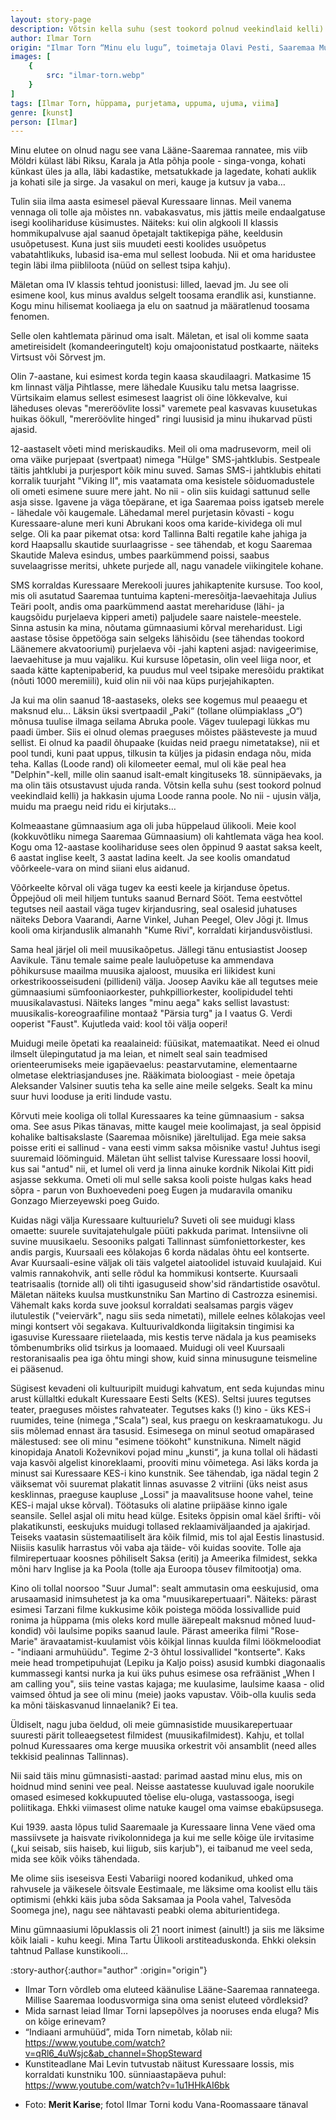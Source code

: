 ```yaml
---
layout: story-page
description: Võtsin kella suhu (sest tookord polnud veekindlaid kelli) ja hakkasin ujuma Loode ranna poole.
author: Ilmar Torn
origin: "Ilmar Torn “Minu elu lugu”, toimetaja Olavi Pesti, Saaremaa Muuseumi toimetised, 2018. Tekst siin lühendatult."
images: [
    {
        src: "ilmar-torn.webp"
    }
]
tags: [Ilmar Torn, hüppama, purjetama, uppuma, ujuma, viima]
genre: [kunst]
person: [Ilmar]
---
```



<!-- # {{ $doc.title }} -->


Minu elutee on olnud nagu see vana Lääne-Saaremaa rannatee, mis viib Möldri külast läbi Riksu, Karala ja Atla põhja poole - singa-vonga, kohati künkast üles ja alla, läbi kadastike, metsatukkade ja lagedate, kohati auklik ja kohati sile ja sirge. Ja vasakul on meri, kauge ja kutsuv ja vaba…

Tulin siia ilma aasta esimesel päeval Kuressaare linnas. Meil vanema vennaga oli tolle aja mõistes nn. vabakasvatus, mis jättis meile endaalgatuse isegi koolihariduse küsimustes. Näiteks: kui olin algkooli II klassis hommikupalvuse ajal saanud õpetajalt taktikepiga pähe, keeldusin usuõpetusest. Kuna just siis muudeti eesti koolides usuõpetus vabatahtlikuks, lubasid isa-ema mul sellest loobuda. Nii et oma haridustee tegin läbi ilma piibliloota (nüüd on sellest tsipa kahju).

Mäletan oma IV klassis tehtud joonistusi: lilled, laevad jm. Ju see oli esimene kool, kus minus avaldus selgelt toosama erandlik asi, kunstianne. Kogu minu hilisemat kooliaega ja elu on saatnud ja määratlenud toosama fenomen.

Selle olen kahtlemata pärinud oma isalt. Mäletan, et isal oli komme saata ametireisidelt (komandeeringutelt) koju omajoonistatud postkaarte, näiteks Virtsust või Sõrvest jm.

Olin 7-aastane, kui esimest korda tegin kaasa skaudilaagri. Matkasime 15 km linnast välja Pihtlasse, mere lähedale Kuusiku talu metsa laagrisse. Vürtsikaim elamus sellest esimesest laagrist oli öine lõkkevalve, kui läheduses olevas "mereröövlite lossi" varemete peal kasvavas kuusetukas huikas öökull, "mereröövlite hinged" ringi luusisid ja minu ihukarvad püsti ajasid.

12-aastaselt võeti mind meriskaudiks. Meil oli oma madrusevorm, meil oli oma väike purjepaat (svertpaat) nimega "Hülge" SMS-jahtklubis. Sestpeale täitis jahtklubi ja purjesport kõik minu suved. Samas SMS-i jahtklubis ehitati korralik tuurjaht "Viking II", mis vaatamata oma kesistele sõiduomadustele oli ometi esimene suure mere jaht. No nii - olin siis kuidagi sattunud selle asja sisse. Igavene ja väga tõepärane, et iga Saaremaa poiss igatseb merele - lähedale või kaugemale. Lähedamal merel purjetasin kõvasti - kogu Kuressaare-alune meri kuni Abrukani koos oma karide-kividega oli mul selge. Oli ka paar pikemat otsa: kord Tallinna Balti regatile kahe jahiga ja kord Haapsallu skautide suurlaagrisse - see tähendab, et kogu Saaremaa Skautide Maleva esindus, umbes paarkümmend poissi, saabus suvelaagrisse meritsi, uhkete purjede all, nagu vanadele viikingitele kohane.

SMS korraldas Kuressaare Merekooli juures jahikaptenite kursuse. Too kool, mis oli asutatud Saaremaa tuntuima kapteni-meresõitja-laevaehitaja Julius Teäri poolt, andis oma paarkümmend aastat merehariduse (lähi- ja kaugsõidu purjelaeva kipperi ameti) paljudele saare naistele-meestele. Sinna astusin ka mina, nõutama gümnaasiumi kõrval mereharidust. Ligi aastase tõsise õppetööga sain selgeks lähisõidu (see tähendas tookord Läänemere akvatooriumi) purjelaeva või -jahi kapteni asjad: navigeerimise, laevaehituse ja muu vajaliku. Kui kursuse lõpetasin, olin veel liiga noor, et saada kätte kaptenipaberid, ka puudus mul veel tsipake meresõidu praktikat (nõuti 1000 meremiili), kuid olin nii või naa küps purjejahikapten. 

Ja kui ma olin saanud 18-aastaseks, oleks see kogemus mul peaaegu et maksnud elu... Läksin üksi svertpaadil „Paki“ (tollane olümpiaklass „O“) mõnusa tuulise ilmaga seilama Abruka poole. Vägev tuulepagi lükkas mu paadi ümber. Siis ei olnud olemas praeguses mõistes päästeveste ja muud sellist. Ei olnud ka paadil õhupaake (kuidas neid praegu nimetatakse), nii et pool tundi, kuni paat uppus, tilkusin ta küljes ja pidasin endaga nõu, mida teha. Kallas (Loode rand) oli kilomeeter eemal, mul oli käe peal hea "Delphin"-kell, mille olin saanud isalt-emalt kingituseks 18. sünnipäevaks, ja ma olin täis otsustavust ujuda randa. Võtsin kella suhu (sest tookord polnud veekindlaid kelli) ja hakkasin ujuma Loode ranna poole. No nii - ujusin välja, muidu ma praegu neid ridu ei kirjutaks…

Kolmeaastane gümnaasium aga oli juba hüppelaud ülikooli. Meie kool (kokkuvõtliku nimega Saaremaa Gümnaasium) oli kahtlemata väga hea kool. Kogu oma 12-aastase koolihariduse sees olen õppinud 9 aastat saksa keelt, 6 aastat inglise keelt, 3 aastat ladina keelt. Ja see koolis omandatud võõrkeele-vara on mind siiani elus aidanud. 

Võõrkeelte kõrval oli väga tugev ka eesti keele ja kirjanduse õpetus. Õppejõud oli meil hiljem tuntuks saanud Bernard Sööt. Tema eestvõttel tegutses neil aastail väga tugev kirjandusring, seal osalesid juhatuses näiteks Debora Vaarandi, Aarne Vinkel, Juhan Peegel, Olev Jõgi jt. Ilmus kooli oma kirjanduslik almanahh "Kume Rivi", korraldati kirjandusvõistlusi. 

Sama heal järjel oli meil muusikaõpetus. Jällegi tänu entusiastist Joosep Aavikule. Tänu temale saime peale lauluõpetuse ka ammendava põhikursuse maailma muusika ajaloost, muusika eri liikidest kuni orkestrikoosseisudeni (pillideni) välja. Joosep Aaviku käe all tegutses meie gümnaasiumi sümfooniaorkester, puhkpilliorkester, koolipidudel tehti muusikalavastusi. Näiteks langes "minu aega" kaks sellist lavastust: muusikalis-koreograafiline montaaž "Pärsia turg" ja I vaatus G. Verdi ooperist "Faust". Kujutleda vaid: kool tõi välja ooperi! 

Muidugi meile õpetati ka reaalaineid: füüsikat, matemaatikat. Need ei olnud ilmselt ülepingutatud ja ma leian, et nimelt seal sain teadmised orienteerumiseks meie igapäevaelus: peastarvutamine, elementaarne olmetase elektriasjanduses jne. Rääkimata bioloogiast - meie õpetaja Aleksander Valsiner suutis teha ka selle aine meile selgeks. Sealt ka minu suur huvi looduse ja eriti lindude vastu.

Kõrvuti meie kooliga oli tollal Kuressaares ka teine gümnaasium - saksa oma. See asus Pikas tänavas, mitte kaugel meie koolimajast, ja seal õppisid kohalike baltisakslaste (Saaremaa mõisnike) järeltulijad. Ega meie saksa poisse eriti ei sallinud - vana eesti vimm saksa mõisnike vastu! Juhtus isegi suuremaid lööminguid. Mäletan üht sellist talvise Kuressaare lossi hoovil, kus sai "antud" nii, et lumel oli verd ja linna ainuke kordnik Nikolai Kitt pidi asjasse sekkuma. Ometi oli mul selle saksa kooli poiste hulgas kaks head sõpra - parun von Buxhoevedeni poeg Eugen ja mudaravila omaniku Gonzago Mierzeyewski poeg Guido.

Kuidas nägi välja Kuressaare kultuurielu? Suveti oli see muidugi klass omaette: suurele suvitajatehulgale püüti pakkuda parimat. Intensiivne oli suvine muusikaelu. Sesooniks palgati Tallinnast sümfoniettorkester, kes andis pargis, Kuursaali ees kõlakojas 6 korda nädalas õhtu eel kontserte. Avar Kuursaali-esine väljak oli täis valgetel aiatoolidel istuvaid kuulajaid. Kui valmis rannakohvik, anti selle rõdul ka hommikusi kontserte. Kuursaali teatrisaalis (tornide all) oli tihti igasuguseid show'sid rändartistide osavõtul. Mäletan näiteks kuulsa mustkunstniku San Martino di Castrozza esinemisi. Vähemalt kaks korda suve jooksul korraldati sealsamas pargis vägev ilutulestik ("veiervärk", nagu siis seda nimetati), millele eelnes kõlakojas veel mingi kontsert või segakava. Kultuurivaldkonda liigitaksin tingimisi ka igasuvise Kuressaare riietelaada, mis kestis terve nädala ja kus peamiseks tõmbenumbriks olid tsirkus ja loomaaed. Muidugi oli veel Kuursaali restoranisaalis pea iga õhtu mingi show, kuid sinna minusugune teismeline ei pääsenud.

Sügisest kevadeni oli kultuuripilt muidugi kahvatum, ent seda kujundas minu arust küllaltki edukalt Kuressaare Eesti Selts (KES). Seltsi juures tegutses teater, praeguses mõistes rahvateater. Tegutses kaks (!) kino - üks KES-i ruumides, teine (nimega ,"Scala") seal, kus praegu on keskraamatukogu. Ju siis mõlemad ennast ära tasusid. Esimesega on minul 
seotud omapärased mälestused: see oli minu "esimene töökoht" kunstnikuna. Nimelt nägid kinopidaja Anatoli Koževnikovi pojad minu „kunsti“, ja kuna tollal oli hädasti vaja kasvõi algelist kinoreklaami, prooviti minu võimetega. Asi läks korda ja minust sai Kuressaare KES-i kino kunstnik. See tähendab, iga nädal tegin 2 väiksemat või suuremat plakatit linnas asuvasse 2 vitriini (üks neist asus kesklinnas, praeguse kaupluse „Lossi" ja maavalitsuse hoone vahel, teine KES-i majal ukse kõrval). Töötasuks oli alatine priipääse kinno igale seansile. Sellel asjal oli mitu head külge. Esiteks õppisin omal käel šrifti- või plakatikunsti, eeskujuks muidugi tollased reklaamiväljaanded ja ajakirjad. Teiseks vaatasin süstemaatiliselt ära kõik filmid, mis tol ajal Eestis linastusid. Niisiis kasulik harrastus või vaba aja täide- või kuidas soovite. Tolle aja filmirepertuaar koosnes põhiliselt Saksa (eriti) ja Ameerika filmidest, sekka mõni harv Inglise ja ka Poola (tolle aja Euroopa tõusev filmitootja) oma.

Kino oli tollal noorsoo "Suur Jumal": sealt ammutasin oma eeskujusid, oma arusaamasid inimsuhetest ja ka oma "muusikarepertuaari". Näiteks: pärast esimesi Tarzani filme kukkusime kõik poistega mööda lossivallide puid ronima ja hüppama (mis oleks kord mulle äärepealt maksnud mõned luud-kondid) või laulsime popiks saanud laule. Pärast ameerika filmi "Rose-Marie" äravaatamist-kuulamist võis kõikjal linnas kuulda filmi löökmeloodiat - "indiaani armuhüüdu". Tegime 2-3 õhtul lossivallidel "kontserte". Kaks meie head trompetipuhujat (Lepiku ja Kaljo poiss) asusid kumbki diagonaalis kummassegi kantsi nurka ja kui üks puhus esimese osa refräänist „When I am calling you", siis teine vastas kajaga; me kuulasime, laulsime kaasa - olid vaimsed õhtud ja see oli minu (meie) jaoks vapustav. Võib-olla kuulis seda ka mõni täiskasvanud linnaelanik? Ei tea.

Üldiselt, nagu juba öeldud, oli meie gümnasistide muusikarepertuaar suuresti pärit tolleaegsetest filmidest (muusikafilmidest). Kahju, et tollal polnud Kuressaares oma kerge muusika orkestrit või ansamblit (need alles tekkisid pealinnas Tallinnas).

Nii said täis minu gümnasisti-aastad: parimad aastad minu elus, mis on hoidnud mind senini vee peal. Neisse aastatesse kuuluvad igale noorukile omased esimesed kokkupuuted tõelise elu-oluga, vastassooga, isegi poliitikaga. Ehkki viimasest olime natuke kaugel oma vaimse ebaküpsusega.

Kui 1939. aasta lõpus tulid Saaremaale ja Kuressaare linna Vene väed oma massiivsete ja haisvate rivikolonnidega ja kui me selle kõige üle irvitasime („kui seisab, siis haiseb, kui liigub, siis karjub"), ei taibanud me veel seda, mida see kõik võiks tähendada.

Me olime siis iseseisva Eesti Vabariigi noored kodanikud, uhked oma rahvusele ja väikesele õitsvale Eestimaale, me läksime oma koolist ellu täis optimismi (ehkki käis juba sõda Saksamaa ja Poola vahel, Talvesõda Soomega jne), nagu see nähtavasti peabki olema abiturientidega.

Minu gümnaasiumi lõpuklassis oli 21 noort inimest (ainult!) ja siis me läksime kõik laiali - kuhu keegi. Mina Tartu Ülikooli arstiteaduskonda. Ehkki oleksin tahtnud Pallase kunstikooli…




:story-author{:author="author" :origin="origin"}

<details-wrapper summary="Mis mõtted tekkisid?">

- Ilmar Torn võrdleb oma eluteed käänulise Lääne-Saaremaa rannateega. Millise Saaremaa loodusvormiga sina oma senist eluteed võrdleksid?
- Mida sarnast leiad Ilmar Torni lapsepõlves ja nooruses enda eluga? Mis on kõige erinevam?
- “Indiaani armuhüüd”, mida Torn nimetab, kõlab nii: https://www.youtube.com/watch?v=qRl6_4uWsjc&ab_channel=ShopSteward
- Kunstiteadlane Mai Levin tutvustab näitust Kuressaare lossis, mis korraldati kunstniku 100. sünniaastapäeva puhul: https://www.youtube.com/watch?v=1u1HHkAI6bk

</details-wrapper>


<details-wrapper summary="Allikad" class="text-sm" icon="icon-park-outline:document-folder">

- Foto: **Merit Karise**; fotol Ilmar Torni kodu Vana-Roomassaare tänaval

</details-wrapper>